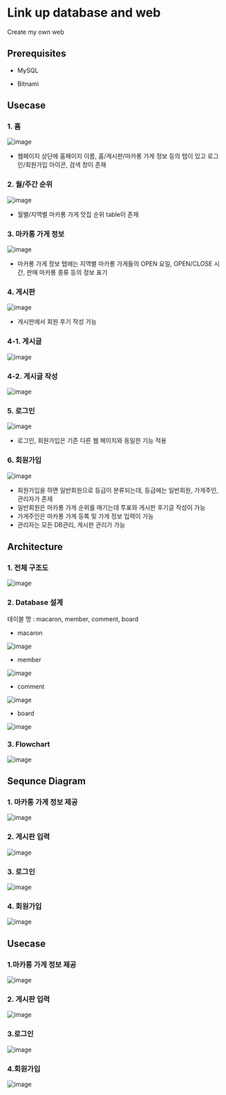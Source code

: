 # Link up database and web
Create my own web



## Prerequisites
* MySQL

* Bitnami

## Usecase

### 1. 홈

![image](https://user-images.githubusercontent.com/53864655/72234410-46988a00-3610-11ea-8893-4aec281dac52.png)

* 웹페이지 상단에 홈페이지 이름, 홈/게시판/마카롱 가게 정보 등의 탭이 있고 로그인/회원가입 아이콘, 검색 창이 존재

### 2. 월/주간 순위

![image](https://user-images.githubusercontent.com/53864655/72234417-4f895b80-3610-11ea-8d6c-1e97d3187790.png)

* 월별/지역별 마카롱 가게 맛집 순위 table이 존재

### 3. 마카롱 가게 정보

![image](https://user-images.githubusercontent.com/53864655/72234423-57490000-3610-11ea-8954-af0c48de3bf1.png)

* 마카롱 가게 정보 탭에는 지역별 마카롱 가게들의 OPEN 요일, OPEN/CLOSE 시간, 판매 마카롱 종류 등의 정보 표기

### 4. 게시판

![image](https://user-images.githubusercontent.com/53864655/72234427-60d26800-3610-11ea-8e36-a3f98d1072be.png)

* 게시판에서 회원 후기 작성 가능

### 4-1. 게시글

![image](https://user-images.githubusercontent.com/53864655/72234434-64fe8580-3610-11ea-9ef5-fdaa40c131a4.png)

### 4-2. 게시글 작성

![image](https://user-images.githubusercontent.com/53864655/72234444-6cbe2a00-3610-11ea-8bcb-ea22eef70357.png)

### 5. 로그인

![image](https://user-images.githubusercontent.com/53864655/72234449-70ea4780-3610-11ea-89c7-296d9d6b0adf.png)

* 로그인, 회원가입은 기존 다른 웹 페이지와 동일한 기능 적용

### 6. 회원가입

![image](https://user-images.githubusercontent.com/53864655/72234451-72b40b00-3610-11ea-8c7a-e2b232fb2b1b.png)

* 회원가입을 하면 일반회원으로 등급이 분류되는데, 등급에는 일반회원, 가게주인, 관리자가 존재
* 일반회원은 마카롱 가게 순위를 매기는데 투표와 게시판 후기글 작성이 가능 
* 가게주인은 마카롱 가게 등록 및 가게 정보 입력이 가능
* 관리자는 모든 DB관리, 게시판 관리가 가능


## Architecture

### 1. 전체 구조도

![image](https://user-images.githubusercontent.com/53864655/71870045-bc57ae00-3157-11ea-8fef-bf2d454ce8fd.png)



### 2. Database 설계

테이블 명 : macaron, member, comment, board
* macaron 

![image](https://user-images.githubusercontent.com/53864655/71870126-19ebfa80-3158-11ea-9669-dc53a7e52c7c.png)

* member

![image](https://user-images.githubusercontent.com/53864655/71870141-2a9c7080-3158-11ea-829f-c3145420524f.png)

* comment

![image](https://user-images.githubusercontent.com/53864655/71870162-456ee500-3158-11ea-96fc-aac92b619b78.png)

* board

![image](https://user-images.githubusercontent.com/53864655/71870185-5586c480-3158-11ea-987d-806a058f61cf.png)



### 3. Flowchart

![image](https://user-images.githubusercontent.com/53864655/71870213-70593900-3158-11ea-95dc-be3cacfd33ea.png)


## Sequnce Diagram

### 1. 마카롱 가게 정보 제공

![image](https://user-images.githubusercontent.com/53864655/71870233-8c5cda80-3158-11ea-86f2-bee47f18caee.png)

### 2. 게시판 입력

![image](https://user-images.githubusercontent.com/53864655/71870257-a3033180-3158-11ea-8ae3-a719fa014138.png)

### 3. 로그인

![image](https://user-images.githubusercontent.com/53864655/71870269-b2827a80-3158-11ea-8e2d-81171625dadd.png)

### 4. 회원가입

![image](https://user-images.githubusercontent.com/53864655/71870274-b9a98880-3158-11ea-90f2-551bd85364f6.png)

## Usecase

### 1.마카롱 가게 정보 제공

![image](https://user-images.githubusercontent.com/53864655/72234394-2a94e880-3610-11ea-8a46-209f700611f7.png)

### 2. 게시판 입력

![image](https://user-images.githubusercontent.com/53864655/71870323-de056500-3158-11ea-828f-5923c551033d.png)

### 3.로그인

![image](https://user-images.githubusercontent.com/53864655/71870337-eb225400-3158-11ea-99ea-85f104ae9fe9.png)

### 4.회원가입

![image](https://user-images.githubusercontent.com/53864655/71870349-f1b0cb80-3158-11ea-8fd4-78d0fff8f314.png)
